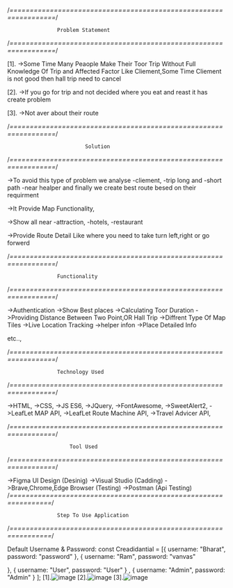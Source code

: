 /*=================================================================*/
                    
                    Problem Statement

/*=================================================================*/

[1].
->Some Time Many Peaople Make Their Toor Trip Without Full Knowledge Of Trip and Affected Factor
  Like Cliement,Some Time Cliement is not good then hall trip need to cancel

[2].
->If you go for trip and not decided where you eat and reast it has create problem

[3].
->Not aver about their route

/*=================================================================*/
                    
                             Solution

/*=================================================================*/

->To avoid this type of problem we analyse 
    -cliement,
    -trip long and 
    -short path
    -near healper
 and finally we create best route besed on their requirment

 ->It Provide Map Functionality,
 
 ->Show all near 
    -attraction,
    -hotels,
    -restaurant

->Provide Route Detail Like where you need to take turn left,right or go forwerd

/*=================================================================*/
                    
                    Functionality

/*=================================================================*/

->Authentication
->Show Best places
->Calculating Toor Duration
->Providing Distance Between Two Point,OR Hall Trip
->Diffrent Type Of Map Tiles
->Live Location Tracking
->helper infon
->Place Detailed Info

etc..,

/*=================================================================*/
                    
                    Technology Used

/*=================================================================*/

->HTML,
->CSS,
->JS ES6,
->JQuery,
->FontAwesome,
->SweetAlert2,
->LeafLet MAP API,
->LeafLet Route Machine API,
->Travel Advicer API,

/*=================================================================*/
                    
                        Tool Used

/*=================================================================*/

->Figma UI Design (Desinig)
->Visual Studio  (Cadding)
->Brave,Chrome,Edge Browser (Testing)
->Postman (Api Testing)
/*================================================================*/
         
                    Step To Use Application

/*================================================================*/

Default Username & Password:
const Creadidantial = [{
    username: "Bharat",
    password: "password"
},
{
    username: "Ram",
    password: "vanvas"

},
{
    username: "User",
    password: "User"
}
    ,
{
    username: "Admin",
    password: "Admin"
}
];
[1].![image](https://user-images.githubusercontent.com/120386468/207912968-c9db4480-96ab-48ff-927f-0aead92b06fd.png)
[2].![image](https://user-images.githubusercontent.com/120386468/207913124-6f0ab532-6eb3-42cb-96cd-1995e45c3ade.png)
[3].![image](https://user-images.githubusercontent.com/120386468/207913616-ca9166e6-b57f-4b07-ac99-e9bd3b29b584.png)
